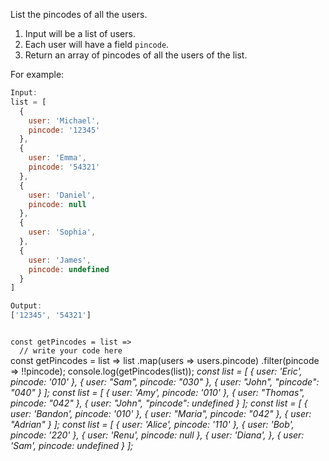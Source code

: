 List the pincodes of all the users.

1. Input will be a list of users.
2. Each user will have a field `pincode`.
3. Return an array of pincodes of all the users of the list.

For example:
```js
Input:
list = [
  {
    user: 'Michael',
    pincode: '12345'
  },
  {
    user: 'Emma',
    pincode: '54321'
  },
  {
    user: 'Daniel',
    pincode: null
  },
  {
    user: 'Sophia',
  },
  {
    user: 'James',
    pincode: undefined
  }
]

Output:
['12345', '54321']
```
<codeblock language="javascript" type="exercise" testMode="multipleInput">
<code>
const getPincodes = list =>
  // write your code here
</code>

<solution>
const getPincodes = list =>
  list
    .map(users => users.pincode)
    .filter(pincode => !!pincode);
</solution>

<testcases>
<caller>
console.log(getPincodes(list));
</caller>
<testcase>
<i>
const list = [
  {
    user: 'Eric',
    pincode: '010'
  },
  {
    user: "Sam",
    pincode: "030"
  },
  {
    user: "John",
    "pincode": "040"
  }
];
</i>
</testcase>
<testcase>
<i>
const list = [
  {
    user: 'Amy',
    pincode: '010'
  },
  {
    user: "Thomas",
    pincode: "042"
  },
  {
    user: "John",
    "pincode": undefined
  }
];
</i>
</testcase>
<testcase>
<i>
const list = [
  {
    user: 'Bandon',
    pincode: '010'
  },
  {
    user: "Maria",
    pincode: "042"
  },
  {
    user: "Adrian"
  }
];
</i>
</testcase>
<testcase>
<i>
const list = [
  {
    user: 'Alice',
    pincode: '110'
  },
  {
    user: 'Bob',
    pincode: '220'
  },
  {
    user: 'Renu',
    pincode: null
  },
  {
    user: 'Diana',
  },
  {
    user: 'Sam',
    pincode: undefined
  }
];
</i>
</testcase>
</testcases>
</codeblock>
